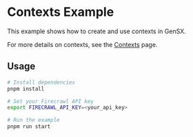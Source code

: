 # Contexts Example

This example shows how to create and use contexts in GenSX.

For more details on contexts, see the [Contexts](https://gensx.dev/concepts/context) page.

## Usage

```bash
# Install dependencies
pnpm install

# Set your Firecrawl API key
export FIRECRAWL_API_KEY=<your_api_key>

# Run the example
pnpm run start
```
